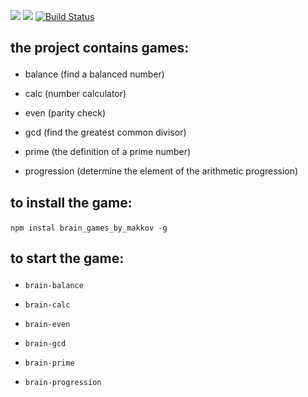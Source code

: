 <a href="https://codeclimate.com/github/makkov/project-lvl1-s284/maintainability"><img src="https://api.codeclimate.com/v1/badges/79bd06570c69943a6d73/maintainability" /></a>
<a href="https://codeclimate.com/github/makkov/project-lvl1-s284/test_coverage"><img src="https://api.codeclimate.com/v1/badges/79bd06570c69943a6d73/test_coverage" /></a>
[![Build Status](https://travis-ci.org/makkov/hexlet_projects-brain_games.svg?branch=master)](https://travis-ci.org/makkov/hexlet_projects-brain_games)
## the project contains games:<p>
- balance (find a balanced number)<p>
- calc (number calculator)<p>
- even (parity check)<p>
- gcd (find the greatest common divisor)<p>
- prime (the definition of a prime number)<p>
- progression (determine the element of the arithmetic progression)<p>
## to install the game:<p>
```npm instal brain_games_by_makkov -g```<p>
## to start the game:<p>
- ```brain-balance```<p>
- ```brain-calc```<p>
- ```brain-even```<p>
- ```brain-gcd```<p>
- ```brain-prime```<p>
- ```brain-progression```<p>  
